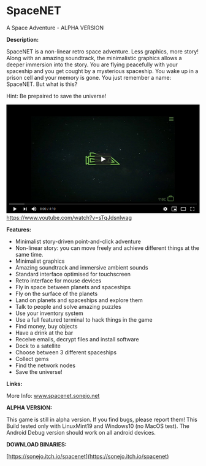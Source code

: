 # SpaceNET
A Space Adventure - ALPHA VERSION

__Description:__

SpaceNET is a non-linear retro space adventure. Less graphics, more story! Along with an amazing soundtrack, the minimalistic graphics allows a deeper immersion into the story.
You are flying peacefully with your spaceship and you get cought by a mysterious spaceship. You wake up in a prison cell and your memory is gone. You just remember a name: SpaceNET. But what is this?

Hint: Be prepaired to save the universe! 


[![SpaceNET](./docs/SpaceNETtrailer.png)](https://www.youtube.com/watch?v=sTqJdsnIwag)
https://www.youtube.com/watch?v=sTqJdsnIwag


__Features:__

* Minimalist story-driven point-and-click adventure
* Non-linear story: you can move freely and achieve different things at the same time.
* Minimalist graphics
* Amazing soundtrack and immersive ambient sounds
* Standard interface optimised for touchscreen
* Retro interface for mouse devices
* Fly in space between planets and spaceships
* Fly on the surface of the planets
* Land on planets and spaceships and explore them
* Talk to people and solve amazing puzzles
* Use your inventory system
* Use a full featured terminal to hack things in the game
* Find money, buy objects
* Have a drink at the bar
* Receive emails, decrypt files and install software
* Dock to a satellite
* Choose between 3 different spaceships
* Collect gems
* Find the network nodes
* Save the universe!

__Links:__

More Info: www.spacenet.sonejo.net


__ALPHA VERSION:__

This game is still in alpha version. If you find bugs, please report them! This Build tested only with LinuxMint19 and Windows10 (no MacOS test). The Android Debug version should work on all android devices.


__DOWNLOAD BINARIES:__

[https://sonejo.itch.io/spacenet](https://sonejo.itch.io/spacenet)

